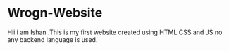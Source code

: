 # Wrogn-Website
Hii i am Ishan .This is my first website created using HTML CSS and JS no any backend language is used.
